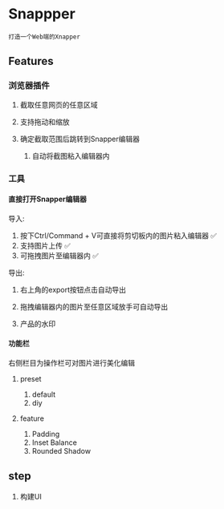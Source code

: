 # Snappper

`打造一个Web端的Xnapper`

## Features

### 浏览器插件

1. 截取任意网页的任意区域
2. 支持拖动和缩放
3. 确定截取范围后跳转到Snapper编辑器

   1. 自动将截图粘入编辑器内

### 工具

#### 直接打开Snapper编辑器

导入:

1.  按下Ctrl/Command + V可直接将剪切板内的图片粘入编辑器 ✅
2.  支持图片上传 ✅
3.  可拖拽图片至编辑器内 ✅

导出:

1.  右上角的export按钮点击自动导出
2.  拖拽编辑器内的图片至任意区域放手可自动导出

3.  产品的水印

#### 功能栏

右侧栏目为操作栏可对图片进行美化编辑

1. preset

   1. default
   2. diy

2. feature

   1. Padding
   2. Inset Balance
   3. Rounded Shadow

## step

1. 构建UI
